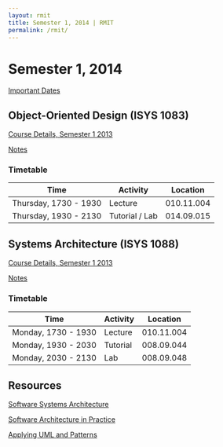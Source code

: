 ```yaml
---
layout: rmit
title: Semester 1, 2014 | RMIT
permalink: /rmit/
---
```


Semester 1, 2014
================

[Important Dates](http://www.rmit.edu.au/students/he2014dates)

Object-Oriented Design (ISYS 1083)
----------------------------------

[Course Details, Semester 1 2013](http://www.rmit.edu.au/courses/isys10831310)

[Notes](object-oriented-design/notes/)

### Timetable

<table class="timetable col-md-6 col-xs-12">
	<thead>
		<tr>
			<th>Time</th>
			<th>Activity</th>
			<th>Location</th>
		</tr>
	</thead>
	<tbody>
		<tr>
			<td>Thursday, 1730 - 1930</td>
			<td>Lecture</td>
			<td>010.11.004</td>
		</tr>
		<tr>
			<td>Thursday, 1930 - 2130</td>
			<td>Tutorial / Lab</td>
			<td>014.09.015</td>
		</tr>
	</tbody>
</table>

Systems Architecture (ISYS 1088)
--------------------------------

[Course Details, Semester 1 2013](http://www.rmit.edu.au/courses/isys10881310)

[Notes](systems-architecture/notes/)

### Timetable

<table class="timetable col-md-6 col-xs-12">
	<thead>
		<th>Time</th>
		<th>Activity</th>
		<th>Location</th>
	</thead>
	<tbody>
		<tr>
			<td>Monday, 1730 - 1930</td>
			<td>Lecture</td>
			<td>010.11.004</td>
		</tr>
		<tr>
			<td>Monday, 1930 - 2030</td>
			<td>Tutorial</td>
			<td>008.09.044</td>
		</tr>
		<tr>
			<td>Monday, 2030 - 2130</td>
			<td>Lab</td>
			<td>008.09.048</td>
		</tr>
	</tbody>
</table>

Resources
---------

[Software Systems Architecture](books/software-systems-architecture/)

[Software Architecture in Practice](books/software-architecture-in-practice/)

[Applying UML and Patterns](books/applying-uml-patterns/)